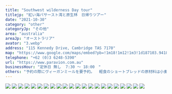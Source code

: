```yaml
---
title: "Southwest wilderness Day tour"
titlejp: "紅い海バサースト湾と原生林　日帰りツアー"
date: "2021-10-30"
category: "other"
categoryJp: "その他"
area: "australia"
areaJp: "オーストラリア"
avator: "3.webp"
address: "115 Kennedy Drive, Cambridge TAS 7170"
map: "https://www.google.com/maps/embed?pb=!1m18!1m12!1m3!1d187103.94187589895!2d147.19194723620035!3d-42.883415657300496!2m3!1f0!2f0!3f0!3m2!1i1024!2i768!4f13.1!3m3!1m2!1s0xaa6de109dd49d72f%3A0xead529efb4b80127!2sPar%20Avion!5e0!3m2!1sja!2sau!4v1669980033720!5m2!1sja!2sau"
telephone: "+62 (0)3 6248-5390"
url: "https://www.paravion.com.au"
businessHour: "定休日 無し  7:30 〜 18:00　"
others: "予約の際にヴィーガンミールを要予約。  軽食のショートブレッドの原材料は小麦粉、バター、塩、砂糖。チーズは植物性のレンネット使用。"
---
```


![](../images/posts/8/1.webp)
![](../images/posts/8/2.webp)
![](../images/posts/8/3.webp)
![](../images/posts/8/4.webp)
![](../images/posts/8/5.webp)
![](../images/posts/8/6.webp)
![](../images/posts/8/7.webp)
![](../images/posts/8/8.webp)
![](../images/posts/8/9.webp)
![](../images/posts/8/10.webp)
![](../images/posts/8/11.webp)
![](../images/posts/8/12.webp)
![](../images/posts/8/13.webp)
![](../images/posts/8/14.webp)
![](../images/posts/8/15.webp)
![](../images/posts/8/16.webp)
![](../images/posts/8/17.webp)
![](../images/posts/8/18.webp)
![](../images/posts/8/19.webp)
![](../images/posts/8/20.webp)
![](../images/posts/8/21.webp)
![](../images/posts/8/22.webp)
